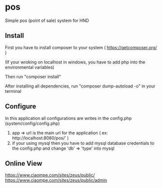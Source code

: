# pos
Simple pos (point of sale) system for HND

Install
-------------------------------------------------------------------------------------------------
First you have to install composer to your system ( https://getcomposer.org/ )

(If your wroking on localhost in windows, you have to add php into the environmental variables)

Then run "composer install"

After installing all dependencies, run "composer dump-autoload -o" in your terminal

Configure
--------------------------------------------------------------------------------------------------
In this application all configurations are writes in the config.php (system/config/config.php)

1. app => url is the main url for the application ( ex: http://localhost:8080/pos/' )
2. if your using mysql then you have to add mysql database credentials to the config.php and change 'db' => 'type' into mysql


Online View
--------------------------------------------------------------------------------------------------
https://www.ciaompe.com/sites/zeus/public/
<br>https://www.ciaompe.com/sites/zeus/public/admin
